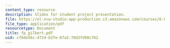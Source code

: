 ```yaml
---
content_type: resource
description: Slides for student project presentation.
file: https://ol-ocw-studio-app-production.s3.amazonaws.com/courses/6-895-theory-of-parallel-systems-sma-5509-fall-2003/cf6de56c4724b3fe87a270d3fd98c762_fp_gilbert.pdf
file_type: application/pdf
resourcetype: Document
title: fp_gilbert.pdf
uid: cf6de56c-4724-b3fe-87a2-70d3fd98c762
---
```

